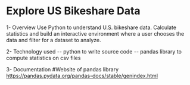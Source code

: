 # Explore US Bikeshare Data

1- Overview
Use Python to understand U.S. bikeshare data. Calculate statistics and build an interactive environment where a user chooses the data and filter for a dataset to analyze.

2- Technology used
-- python to write source code
-- pandas library to compute statistics on csv files

3- Documentation
#Website of pandas library
https://pandas.pydata.org/pandas-docs/stable/genindex.html